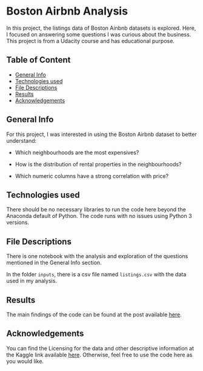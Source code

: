 # Boston Airbnb Analysis

In this project, the listings data of Boston Ainbnb datasets is explored. Here, I focused on answering some questions I was curious about the business. This project is from a Udacity course and has educational purpose.

## Table of Content

* [General Info](#general-info)
* [Technologies used](#technologies-used)
* [File Descriptions](#file-descriptions)
* [Results](#results)
* [Acknowledgements](#Acknowledgements)

## General Info

For this project, I was interested in using the Boston Airbnb dataset to better understand:
 
- Which neighbourhoods are the most expensives?

- How is the distribution of rental properties in the neighbourhoods?

- Which numeric columns have a strong correlation with price?


## Technologies used

There should be no necessary libraries to run the code here beyond the Anaconda default of Python. The code runs with no issues using Python 3 versions.

## File Descriptions

There is one notebook with the analysis and exploration of the questions mentioned in the General Info section.

In the folder ``inputs``, there is a csv file named ``listings.csv`` with the data used in my analysis.

## Results

The main findings of the code can be found at the post available [here](https://medium.com/@vitorscheiflerdealmeida/this-will-make-you-get-by-with-airbnb-in-boston-783707e885e3). 

## Acknowledgements

You can find the Licensing for the data and other descriptive information at the Kaggle link available [here](https://www.kaggle.com/airbnb/boston). Otherwise, feel free to use the code here as you would like.
